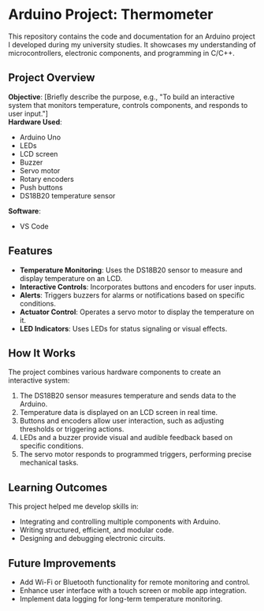 # Arduino Project: Thermometer

This repository contains the code and documentation for an Arduino project I developed during my university studies. It showcases my understanding of microcontrollers, electronic components, and programming in C/C++.

## Project Overview

**Objective**: [Briefly describe the purpose, e.g., "To build an interactive system that monitors temperature, controls components, and responds to user input."]  
**Hardware Used**:

- Arduino Uno
- LEDs
- LCD screen
- Buzzer
- Servo motor
- Rotary encoders
- Push buttons
- DS18B20 temperature sensor

**Software**:

- VS Code

## Features

- **Temperature Monitoring**: Uses the DS18B20 sensor to measure and display temperature on an LCD.
- **Interactive Controls**: Incorporates buttons and encoders for user inputs.
- **Alerts**: Triggers buzzers for alarms or notifications based on specific conditions.
- **Actuator Control**: Operates a servo motor to display the temperature on it.
- **LED Indicators**: Uses LEDs for status signaling or visual effects.

## How It Works

The project combines various hardware components to create an interactive system:

1. The DS18B20 sensor measures temperature and sends data to the Arduino.
2. Temperature data is displayed on an LCD screen in real time.
3. Buttons and encoders allow user interaction, such as adjusting thresholds or triggering actions.
4. LEDs and a buzzer provide visual and audible feedback based on specific conditions.
5. The servo motor responds to programmed triggers, performing precise mechanical tasks.

## Learning Outcomes

This project helped me develop skills in:

- Integrating and controlling multiple components with Arduino.
- Writing structured, efficient, and modular code.
- Designing and debugging electronic circuits.

## Future Improvements

- Add Wi-Fi or Bluetooth functionality for remote monitoring and control.
- Enhance user interface with a touch screen or mobile app integration.
- Implement data logging for long-term temperature monitoring.
